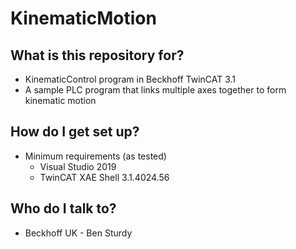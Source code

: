 # KinematicMotion

## What is this repository for? ##

* KinematicControl program in Beckhoff TwinCAT 3.1
* A sample PLC program that links multiple axes together to form kinematic motion

## How do I get set up? ##

+ Minimum requirements (as tested) 
	* Visual Studio 2019
    * TwinCAT XAE Shell 3.1.4024.56

## Who do I talk to? ##

* Beckhoff UK - Ben Sturdy